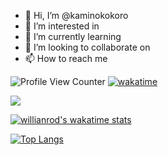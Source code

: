 - 👋 Hi, I’m @kaminokokoro
- 👀 I’m interested in 
- 🌱 I’m currently learning 
- 💞️ I’m looking to collaborate on 
- 📫 How to reach me


![Profile View Counter](https://komarev.com/ghpvc/?username=kaminokokoro)
[![wakatime](https://wakatime.com/badge/user/9ce10648-ece3-456f-940c-449b35c728ce.svg)](https://wakatime.com/@9ce10648-ece3-456f-940c-449b35c728ce)


<a href="https://github.com/anuraghazra/github-readme-stats">
  <img align="center" src="https://github-readme-stats.vercel.app/api?username=kaminokokoro&theme=tokyonight&show_icons=true" />
</a>

<!---
<a href="https://github.com/anuraghazra/convoychat](https://github.com/anuraghazra/github-readme-stats">
  <img align="center" src="https://user-images.githubusercontent.com/116713724/200164537-2413db96-416e-4364-98f6-8135e0241954.gif" />
</a>
--->

<!-- [![Anurag's GitHub stats](https://github-readme-stats.vercel.app/api?username=kaminokokoro&theme=tokyonight&show_icons=true)](https://github.com/anuraghazra/github-readme-stats) -->

[![willianrod's wakatime stats](https://github-readme-stats.vercel.app/api/wakatime?username=kaminokokoro&theme=tokyonight)](https://github.com/anuraghazra/github-readme-stats)

[![Top Langs](https://github-readme-stats.vercel.app/api/top-langs/?username=kaminokokoro&theme=tokyonight)](https://github.com/anuraghazra/github-readme-stats)




<!---
kaminokokoro/kaminokokoro is a ✨ special ✨ repository because its `README.md` (this file) appears on your GitHub profile.
You can click the Preview link to take a look at your changes.
--->
